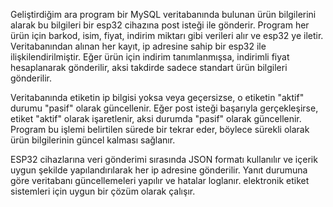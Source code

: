 Geliştirdiğim ara program bir MySQL veritabanında bulunan ürün bilgilerini alarak bu bilgileri bir esp32 cihazına post isteği ile gönderir. Program her ürün için barkod, isim, fiyat, indirim miktarı gibi verileri alır ve esp32 ye iletir. Veritabanından alınan her kayıt, ip adresine sahip bir esp32 ile ilişkilendirilmiştir. Eğer ürün için indirim tanımlanmışsa, indirimli fiyat hesaplanarak gönderilir, aksi takdirde sadece standart ürün bilgileri gönderilir.

Veritabanında etiketin ip bilgisi yoksa veya geçersizse, o etiketin "aktif" durumu "pasif" olarak güncellenir. Eğer post isteği başarıyla gerçekleşirse, etiket "aktif" olarak işaretlenir, aksi durumda "pasif" olarak güncellenir. Program bu işlemi belirtilen sürede bir tekrar eder, böylece sürekli olarak ürün bilgilerinin güncel kalması sağlanır.

ESP32 cihazlarına veri gönderimi sırasında JSON formatı kullanılır ve içerik uygun şekilde yapılandırılarak her ip adresine gönderilir. Yanıt durumuna göre veritabanı güncellemeleri yapılır ve hatalar loglanır. elektronik etiket sistemleri için uygun bir çözüm olarak çalışır.
